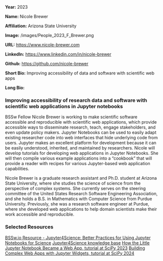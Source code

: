 **Year:** 2023

**Name:** Nicole Brewer

**Affiliation:** Arizona State University

**Image:** /images/People_2023_F_Brewer.png

**URL:** https://www.nicole-brewer.com

**LinkedIn:** https://www.linkedin.com/in/nicole-brewer

**Github:** https://github.com/nicole-brewer

**Short Bio:** Improving accessibility of data and software with scientific web apps

**Long Bio:**
### Improving accessibility of research data and software with scientific web applications in Jupyter notebooks

BSSw Fellow Nicole Brewer is working to make scientific software accessible and reproducible with scientific web applications, which provide accessible ways to disseminate research, teach, engage stakeholders, and even update policy makers. Jupyter Notebooks can be used to easily adapt existing researcher code into web interfaces that hide underlying code from users. Jupyter makes an excellent platform for development because it can be easily understood, inherited, and maintained by researchers. Nicole will develop tutorials for developing web applications in Jupyter Notebooks. She will then compile various example applications into a “cookbook” that will provide a reader with recipes for various Jupyter-based web application capabilities.

Nicole Brewer is a graduate research assistant and Ph.D. student at Arizona State University, where she studies the science of science from the perspective of complex systems. She currently serves on the steering committee of the United States Research Software Engineering Association, and she holds a B.S. in Mathematics with Computer Science from Purdue University. Previously, she was a research software engineer at Purdue, where she developed web applications to help domain scientists make their work accessible and reproducible.

### Selected Resources
<a href="https://bssw.io/items/jupyter4science-better-practices-for-using-jupyter-notebooks-for-science" class="link-row">BSSw.io Resource - Jupyter4Science: Better Practices for Using Jupyter Notebooks for Science</a>
<a href="https://jupyter4.science" class="link-row">Jupyter4Science knowledge base</a>
<a href="https://cfp.scipy.org/2023/talk/NFWZXD/" class="link-row">How the Little Jupyter Notebook Became a Web App, tutorial at SciPy 2023</a>
<a href="https://cfp.scipy.org/2024/talk/KAESWL/" class="link-row">Building Complex Web Apps with Jupyter Widgets, tutorial at SciPy 2024</a>
